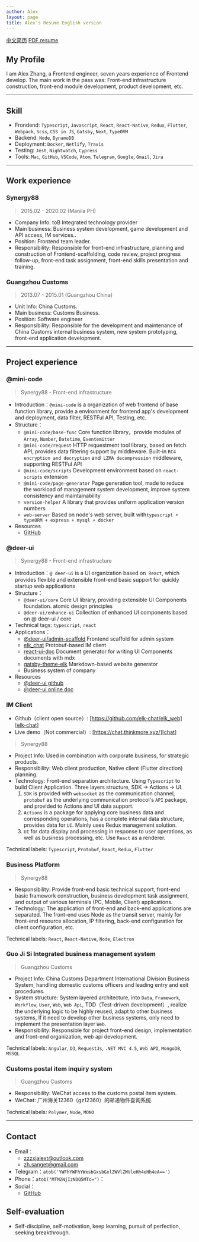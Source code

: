 ```yaml
---
author: Alex
layout: page
title: Alex's Resume English version
---
```


<escape>
  <div class="no-print simple-nav">
    <a href="/resume" class="mr20">中文简历</a>
    <a href="https://cdn.jsdelivr.net/gh/SANGET/resource@master/files/resume_en.pdf">PDF resume</a>
  </div>
</escape>

## My Profile

I am Alex Zhang, a Frontend engineer, seven years experience of Frontend develop. The main work in the pass was: Front-end infrastructure construction, front-end module development, product development, etc.

--------

## Skill

- Frondend:  `Typescript`, `Javascript`, `React`, `React-Native`, `Redux`, `Flutter`, `Webpack`, `Scss`, `CSS in JS`, `Gatsby`, `Next`, `TypeORM`
- Backend: `Node`, `DynamoDB`
- Deployment: `Docker`, `Netlify`, `Travis`
- Testing: `Jest`, `Nightwatch`, `Cypress`
- Tools: `Mac`, `GitHub`, `VSCode`, `Atom`, `Telegram`, `Google`, `Gmail`, `Jira`

--------

## Work experience

### Synergy88

> 2015.02 - 2020.02 (Manila PH)

- Company Info: toB Integrated technology provider
- Main business: Business system development, game development and API access, IM services..
- Position: Frontend team leader.
- Responsibility: Responsible for front-end infrastructure, planning and construction of Frontend-scaffolding, code review, project progress follow-up, front-end task assignment, front-end skills presentation and training.

### Guangzhou Customs

> 2013.07 - 2015.01 (Guangzhou China)

- Unit Info: China Customs.
- Main business: Customs Business.
- Position: Software engineer
- Responsibility: Responsible for the development and maintenance of China Customs internal business system, new system prototyping, front-end application development.

--------

## Project experience

### @mini-code

> Synergy88 - Front-end infrastructure

- Introduction：`@mini-code` is a organization of web frontend of base function library, provide a environment for frontend app's development and deployment, data filter, RESTFul API, Testing, etc.
- Structure：
  - `@mini-code/base-func` Core function library，provide modules of  `Array`, `Number`, `Datetime`, `Eventemitter` 
  - `@mini-code/request` HTTP requestment tool library, based on fetch API, provides data filtering support by middleware. Built-in `RC4 encryption and decryption` and` LZMA decompression` middleware, supporting RESTFul API
  - `@mini-code/scripts` Development environment based on `react-scripts` extension
  - `@mini-code/page-generator` Page generation tool, made to reduce the workload of management system development, improve system consistency and maintainability
  - `version-helper` A library that provides uniform application version numbers
  - `web-server` Based on node's web server, built with`typescript + typeORM + express + mysql + docker`
- Resources
  - [GitHub](https://github.com/minimal-studio)

### @deer-ui

> Synergy88 - Front-end infrastructure

- Introduction：`@ deer-ui` is a UI organization based on` React`, which provides flexible and extensible front-end basic support for quickly startup web applications
- Structure：
  - `@deer-ui/core` Core UI library, providing extensible UI Components foundation. atomic design principles
  - `@deer-ui/enhance-ui` Collection of enhanced UI components based on @ deer-ui / core
- Technical tags: `typescript`, `react`
- Applications：
  - [@deer-ui/admin-scaffold][scaffold-demo] Frontend scaffold for admin system
  - [elk_chat][elk-chat] Protobuf-based IM client
  - [react-ui-doc][react-ui-doc] Document generator for writing UI Components documents with mdx
  - [gatsby-theme-elk][gatsby-theme-elk] Markdown-based website generator
  - Business system of company
- Resources
  - [@deer-ui github][deer-ui]
  - [@deer-ui online doc][ui-doc]

### IM Client

- Github（client open source）: [https://github.com/elk-chat/elk_web][elk-chat]
- Live demo（Not commercial）: [https://chat.thinkmore.xyz/][chat]

> Synergy88

- Project Info: Used in combination with corporate business, for strategic products.
- Responsibility: Web client production, Native client (Flutter direction) planning.
- Technology: Front-end separation architecture. Using `Typescript` to build Client Application. Three layers structure, SDK -> Actions -> UI.
  1. `SDK` is provided with `websocket` as the communication channel, `protobuf` as the underlying communication protocol's `API` package, and provided to Actions and UI data support.
  2. `Actions` is a package for applying core business data and corresponding operations, has a complete internal data structure, provides data for `UI`. Mainly uses Redux management solution.
  3. `UI` for data display and processing in response to user operations, as well as business processing, etc. Use `React` as a renderer.

Technical labels: `Typescript`, `Protobuf`, `React`, `Redux`, `Flutter`

### Business Platform

> Synergy88

- Responsibility: Provide front-end basic technical support, front-end basic framework construction, business development task assignment, and output of various terminals (PC, Mobile, Client) applications.
- Technology: The application of front-end and back-end applications are separated. The front-end uses Node as the transit server, mainly for front-end resource allocation, IP filtering, back-end configuration for client configuration, etc.

Technical labels: `React`, `React-Native`, `Node`, `Electron`

### Guo Ji Si Integrated business management system

> Guangzhou Customs

- Project Info: China Customs Department International Division Business System, handling domestic customs officers and leading entry and exit procedures.
- System structure: System layered architecture, into `Data`, `Framework`, `Workflow`, `User`, `Web`, `Web Api`, TDD（Test-driven development）, realize the underlying logic to be highly reused, adapt to other business systems, If it need to develop other business systems, only need to implement the presentation layer `Web`.
- Responsibility: Responsible for project front-end design, implementation and front-end organization, web api development.

Technical labels: `Angular`, `D3`, `RequestJs`, `.NET MVC 4.5`, `Web API`, `MongoDB`, `MSSQL`

### Customs postal item inquiry system

> Guangzhou Customs

- Responsibility: WeChat access to the customs postal item system.
- WeChat: 广州海关12360（gz12360）的邮递物件查询系统.

Technical labels: `Polymer`, `Node`, `MONO`

--------

## Contact

- Email：
  - <a href="mailto:zzzxjalext@outlook" target="_top">zzzxjalext@outlook.com</a>
  - <a href="mailto:zh.sanget@gmail.com" target="_top">zh.sanget@gmail.com</a>
- Telegram：`atob('YWFhYWFhYWxsbGxsbGxlZWVlZWVleHh4eHh4eA==')`
- Phone：`atob("MTM2NjIzNDQ5MTc=")`：
- Social：
  - [GitHub](https://github.com/SANGET)

## Self-evaluation

<!-- - Living in an English environment for 4 years, improving my self. -->
- Self-discipline, self-motivation, keep learning, pursuit of perfection, seeking breakthrough.

[request]: https://github.com/minimal-studio/request
[basic-helper]: https://github.com/minimal-studio/basic-helper
[deer-ui]: https://github.com/minimal-studio/deer-ui
[admin-scaffold]: https://github.com/minimal-studio/admin-scaffold
[admin-dashboard]: https://github.com/minimal-studio/admin-dashboard
[elk-chat]: https://github.com/elk-chat/elk_web
[chat-online]: https://chat.thinkmore.xyz/

[dashboard-doc]: https://admin.thinkmore.xyz/
[scaffold-demo]: https://scaffold.thinkmore.xyz/
[ui-doc]: https://ui.thinkmore.xyz/
[refactor-system]: https://thinkmore.xyz/%E9%87%8D%E6%9E%84%E9%A1%B9%E7%9B%AE(%E4%B8%80)
[react-ui-doc]: https://github.com/SANGET/react-ui-doc
[gatsby-theme-elk]: https://github.com/SANGET/react-ui-doc